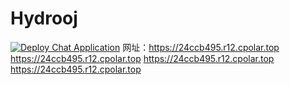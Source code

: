# Hydrooj
[![Deploy Chat Application](https://github.com/zjx-kimi/Hydrooj/actions/workflows/deploy.yml/badge.svg)](https://github.com/zjx-kimi/Hydrooj/actions/workflows/deploy.yml)
网址：https://24ccb495.r12.cpolar.top
https://24ccb495.r12.cpolar.top
https://24ccb495.r12.cpolar.top
https://24ccb495.r12.cpolar.top

